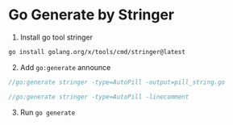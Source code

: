 # Go Generate by Stringer

1. Install go tool stringer

```sh
go install golang.org/x/tools/cmd/stringer@latest
```

2. Add `go:generate` announce

```go
//go:generate stringer -type=AutoPill -output=pill_string.go

//go:generate stringer -type=AutoPill -linecomment
```

3. Run `go generate`

